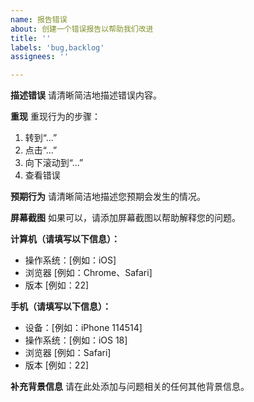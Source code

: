 ```yaml
---
name: 报告错误
about: 创建一个错误报告以帮助我们改进
title: ''
labels: 'bug,backlog'
assignees: ''

---
```


**描述错误**
请清晰简洁地描述错误内容。

**重现**
重现行为的步骤：
1. 转到“...”
2. 点击“...”
3. 向下滚动到“...”
4. 查看错误

**预期行为**
请清晰简洁地描述您预期会发生的情况。

**屏幕截图**
如果可以，请添加屏幕截图以帮助解释您的问题。

**计算机（请填写以下信息）：**
- 操作系统：[例如：iOS]
- 浏览器 [例如：Chrome、Safari]
- 版本 [例如：22]

**手机（请填写以下信息）：**
- 设备：[例如：iPhone 114514]
- 操作系统：[例如：iOS 18]
- 浏览器 [例如：Safari]
- 版本 [例如：22]

**补充背景信息**
请在此处添加与问题相关的任何其他背景信息。
